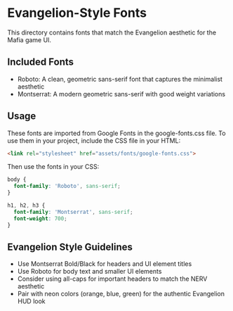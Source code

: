 # Evangelion-Style Fonts

This directory contains fonts that match the Evangelion aesthetic for the Mafia game UI.

## Included Fonts
- Roboto: A clean, geometric sans-serif font that captures the minimalist aesthetic
- Montserrat: A modern geometric sans-serif with good weight variations

## Usage
These fonts are imported from Google Fonts in the google-fonts.css file.
To use them in your project, include the CSS file in your HTML:

```html
<link rel="stylesheet" href="assets/fonts/google-fonts.css">
```

Then use the fonts in your CSS:

```css
body {
  font-family: 'Roboto', sans-serif;
}

h1, h2, h3 {
  font-family: 'Montserrat', sans-serif;
  font-weight: 700;
}
```

## Evangelion Style Guidelines
- Use Montserrat Bold/Black for headers and UI element titles
- Use Roboto for body text and smaller UI elements
- Consider using all-caps for important headers to match the NERV aesthetic
- Pair with neon colors (orange, blue, green) for the authentic Evangelion HUD look
